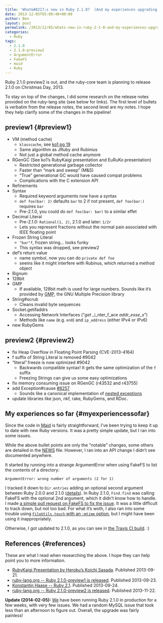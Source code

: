 ```yaml
---
title: 'What&#8217;s new in Ruby 2.1.0?  (And my experiences upgrading)'
date: 2013-12-05T05:09:48+00:00
author: Ben
layout: post
permalink: /2013/12/05/whats-new-in-ruby-2-1-0-and-my-experiences-upgrading/
categories:
  - Ruby
tags:
  - 2.1.0
  - 2.1.0-preview2
  - ArgumentError
  - FakeFS
  - maid
  - Ruby
---
```

Ruby 2.1.0 preview2 is out, and the ruby-core team is planning to release 2.1.0 on Christmas Day, 2013.

To stay on top of the changes, I did some research on the release notes provided on the ruby-lang site (see below for links). The first level of bullets is verbatim from the release notes, the second level are my notes. I hope they help clarify some of the changes in the pipeline!

## preview1 {#preview1}

  * VM (method cache) 
      * `klasscache`, see [ko1 pg 19](http://www.atdot.net/~ko1/activities/toruby05-ko1.pdf#19)
      * Same algorithm as JRuby and Rubinius
      * Not just a global method cache anymore
  * RGenGC (See ko1&#8217;s RubyKaigi presentation and EuRuKo presentation) 
      * Restricted generational garbage collector
      * Faster than &#8220;mark and sweep&#8221; (M&S)
      * &#8220;True&#8221; generational GC would have caused compat problems
      * Complications with the C extension API
  * Refinements
  * Syntax 
      * Required keyword arguments now have a syntax
      * `def foo(bar: 2)` defaults `bar` to 2 if not present, `def foo(bar:)` requires `bar`
      * Pre-2.1.0, you could do `def foo(bar: bar)` to a similar effet
  * Decimal Literal 
      * Pre-2.1.0: `Rational(1, 2)`, 2.1.0 and later: `1/2r`
      * Lets you represent fractions without the normal pain associated with IEEE floating point
  * Frozen String Literal 
      * `"bar"f`, frozen string... looks funky
      * This syntax was dropped, see preview2
  * def&#8217;s return value 
      * name symbol, now you can do `private def foo`
      * seems like it might interfere with Rubinus, which returned a method object
  * Bignum
  * 128bit
  * GMP 
      * If available, 128bit math is used for large numbers. Sounds like it&#8217;s provided by [GMP](https://gmplib.org/), the GNU Multiple Precision library
  * String#scrub 
      * Cleans invalid byte sequences
  * Socket.getifaddrs 
      * Accessing Network Interfaces (&#8220;_get_ _i_nter_f_ace _addr_esse_s_&#8220;)
      * Methods like `name` (e.g. `en0`) and `ip_address` (either IPv4 or IPv6)
  * new RubyGems

## preview2 {#preview2}

  * fix Heap Overflow in Floating Point Parsing (CVE-2013-4164)
  * f suffix of String Literal is removed #9042
  * &#8220;literal&#8221;.freeze is now optimized #9042 
      * Backwards compatible syntax! It gets the same optimization of the `f` suffix
      * Freezing Strings can give us some easy optimizations
  * fix memory consuming issue on RGenGC (r43532 and r43755)
  * add Exception#cause [#8257](https://bugs.ruby-lang.org/issues/8257) 
      * Sounds like a canonical implementation of [nested exceptions](http://c2.com/ppr/wiki/JavaIdioms/NestedException.html)
  * update libraries like json, nkf, rake, RubyGems, and RDoc.

## My experiences so far {#myexperiencessofar}

Since the code in [Maid](https://github.com/benjaminoakes/maid) is fairly straightforward, I&#8217;ve been trying to keep it up to date with new Ruby versions. It was a pretty simple update, but I ran into some issues.

While the above bullet points are only the &#8220;notable&#8221; changes, some others are detailed in the [NEWS](https://github.com/ruby/ruby/blob/trunk/NEWS) file. However, I ran into an API change I didn&#8217;t see documented anywhere.

It started by running into a strange ArgumentError when using FakeFS to list the contents of a directory:

<pre><code class="no-highlight">ArgumentError: wrong number of arguments (2 for 1)
</code></pre>

I tracked it down to `Dir.entries` adding an optional second argument between Ruby 2.0.0 and 2.1.0 ([details](http://ruby-doc.org/core-2.1.0/Dir.html)). In Ruby 2.1.0, `Find.find` was calling FakeFS with the optional 2nd argument, which it didn&#8217;t know how to handle. I made [a simple pull request on FakeFS to fix the issue](https://github.com/defunkt/fakefs/pull/209). It was a little difficult to track down, but not too bad. For what it&#8217;s woth, I also ran into some trouble using [`FileUtils.touch` with an `:mtime` option](https://github.com/benjaminoakes/maid/blob/d08b80814178122c9d379985d034103356363ef5/spec/lib/maid/tools_spec.rb#L582), but I might have been using it inappropriately.

Otherwise, I got updated to 2.1.0, as you can see in [the Travis CI build](https://travis-ci.org/benjaminoakes/maid/jobs/14963536). :)

## References {#references}

These are what I read when researching the above. I hope they can help point you to more information.

  * [RubyKaigi Presentation by Heroku&#8217;s Koichi Sasada](http://www.atdot.net/~ko1/activities/toruby05-ko1.pdf). Published 2013-09-21.
  * [ruby-lang.org -- Ruby 2.1.0-preview1 is released](https://www.ruby-lang.org/en/news/2013/09/23/ruby-2-1-0-preview1-is-released/). Published 2013-09-23.
  * [Konstantin Haase -- Ruby 2.1](http://rkh.im/ruby-2.1). Published 2013-09-24.
  * [ruby-lang.org -- Ruby 2.1.0-preview2 is released](https://www.ruby-lang.org/en/news/2013/11/22/ruby-2-1-0-preview2-is-released/). Published 2013-11-22.

**Update (2014-02-05):** [We](http://continuity.net/) have been running Ruby 2.1.0 in production for a few weeks, with very few issues. We had a random MySQL issue that took less than an afternoon to figure out. Overall, the upgrade was fairly painless!